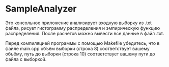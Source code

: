 # SampleAnalyzer
Это консольное приложение анализирует входную выборку из .txt файла, рисует гистограмму распределения и эмпирическую функцию распределения. После расчетов можно вывести все данные в файл .txt.

Перед компиляцией программы с помощью Makefile убедитесь, что в файле main.cpp объём выборки (строка 8) соответствует вашему объёму, путь до выборки (строка 10) соответствует вашему пути до файла с выборкой.

